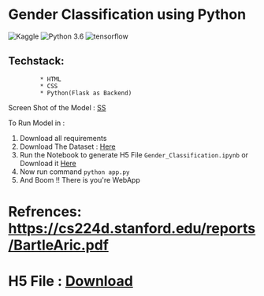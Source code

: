 

# Gender Classification using Python

![Kaggle](https://img.shields.io/badge/Dataset-Kaggle-blue.svg) ![Python 3.6](https://img.shields.io/badge/Python-3.6-brightgreen.svg) ![tensorflow](https://img.shields.io/badge/Library-Tensorflow-orange.svg)


## Techstack: 
             * HTML
             * CSS
             * Python(Flask as Backend)
             

Screen Shot of the Model : [SS](ReadMe_Resources/Here.png)


To Run Model in :
1. Download all requirements
2. Download The Dataset : [Here](https://www.kaggle.com/ashishjangra27/gender-recognition-200k-images-celeba)
3. Run the Notebook to generate H5 File ```Gender_Classification.ipynb``` or Download it [Here](https://drive.google.com/file/d/1qQSOGJRQze7EGDQ7_SuD7WOAidhWAslE/view?usp=sharing)
4. Now run command ```python app.py```
5. And Boom !! There is you're WebApp




# Refrences: https://cs224d.stanford.edu/reports/BartleAric.pdf
# H5 File : [Download](https://drive.google.com/file/d/1qQSOGJRQze7EGDQ7_SuD7WOAidhWAslE/view?usp=sharing)
